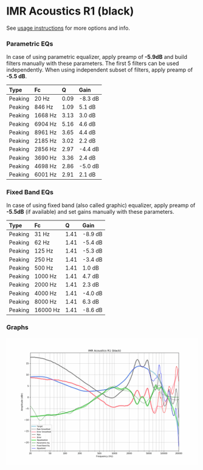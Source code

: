 # IMR Acoustics R1 (black)
See [usage instructions](https://github.com/jaakkopasanen/AutoEq#usage) for more options and info.

### Parametric EQs
In case of using parametric equalizer, apply preamp of **-5.9dB** and build filters manually
with these parameters. The first 5 filters can be used independently.
When using independent subset of filters, apply preamp of **-5.5 dB**.

| Type    | Fc      |    Q | Gain    |
|:--------|:--------|:-----|:--------|
| Peaking | 20 Hz   | 0.09 | -8.3 dB |
| Peaking | 846 Hz  | 1.09 | 5.1 dB  |
| Peaking | 1668 Hz | 3.13 | 3.0 dB  |
| Peaking | 6904 Hz | 5.16 | 4.6 dB  |
| Peaking | 8961 Hz | 3.65 | 4.4 dB  |
| Peaking | 2185 Hz | 3.02 | 2.2 dB  |
| Peaking | 2856 Hz | 2.97 | -4.4 dB |
| Peaking | 3690 Hz | 3.36 | 2.4 dB  |
| Peaking | 4698 Hz | 2.86 | -5.0 dB |
| Peaking | 6001 Hz | 2.91 | 2.1 dB  |

### Fixed Band EQs
In case of using fixed band (also called graphic) equalizer, apply preamp of **-5.5dB**
(if available) and set gains manually with these parameters.

| Type    | Fc       |    Q | Gain    |
|:--------|:---------|:-----|:--------|
| Peaking | 31 Hz    | 1.41 | -8.9 dB |
| Peaking | 62 Hz    | 1.41 | -5.4 dB |
| Peaking | 125 Hz   | 1.41 | -5.3 dB |
| Peaking | 250 Hz   | 1.41 | -3.4 dB |
| Peaking | 500 Hz   | 1.41 | 1.0 dB  |
| Peaking | 1000 Hz  | 1.41 | 4.7 dB  |
| Peaking | 2000 Hz  | 1.41 | 2.3 dB  |
| Peaking | 4000 Hz  | 1.41 | -4.0 dB |
| Peaking | 8000 Hz  | 1.41 | 6.3 dB  |
| Peaking | 16000 Hz | 1.41 | -8.6 dB |

### Graphs
![](./IMR%20Acoustics%20R1%20(black).png)